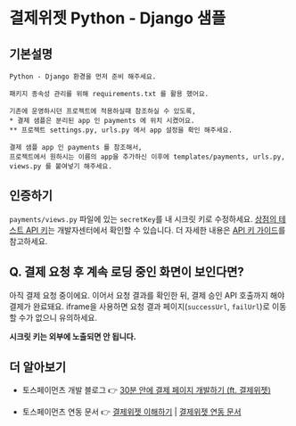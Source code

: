# 결제위젯 Python - Django 샘플

## 기본설명

```
Python - Django 환경을 먼저 준비 해주세요.

패키지 종속성 관리를 위해 requirements.txt 를 활용 했어요.

기존에 운영하시던 프로젝트에 적용하실때 참조하실 수 있도록,
* 결제 샘플은 분리된 app 인 payments 에 위치 시켰어요.
** 프로젝트 settings.py, urls.py 에서 app 설정을 확인 해주세요.

결제 샘플 app 인 payments 를 참조해서,
프로젝트에서 원하시는 이름의 app을 추가하신 이후에 templates/payments, urls.py, views.py 를 붙여넣기 해주세요.

```

## 인증하기

`payments/views.py` 파일에 있는 `secretKey`를 내 시크릿 키로 수정하세요. [상점의 테스트 API 키](https://developers.tosspayments.com/my/api-keys)는 개발자센터에서 확인할 수 있습니다. 더 자세한 내용은 [API 키 가이드](https://docs.tosspayments.com/reference/using-api/api-keys)를 참고하세요.

## Q. 결제 요청 후 계속 로딩 중인 화면이 보인다면?

아직 결제 요청 중이에요. 이어서 요청 결과를 확인한 뒤, 결제 승인 API 호출까지 해야 결제가 완료돼요. iframe을 사용하면 요청 결과 페이지(`successUrl`, `failUrl`)로 이동할 수가 없으니 유의하세요.

**시크릿 키는 외부에 노출되면 안 됩니다.**

## 더 알아보기

- 토스페이먼츠 개발 블로그 👉 [30분 안에 결제 페이지 개발하기 (ft. 결제위젯)](https://velog.io/@tosspayments/결제위젯으로-30분안에-결제-페이지-개발하기)

- 토스페이먼츠 연동 문서 👉 [결제위젯 이해하기](https://docs.tosspayments.com/guides/payment-widget/overview) | [결제위젯 연동 문서](https://docs.tosspayments.com/guides/payment-widget/integration)
